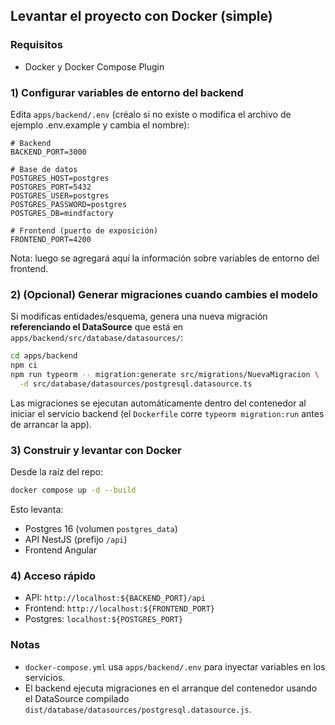 ## Levantar el proyecto con Docker (simple)

### Requisitos

- Docker y Docker Compose Plugin

### 1) Configurar variables de entorno del backend

Edita `apps/backend/.env` (créalo si no existe o modifica el archivo de ejemplo .env.example y cambia el nombre):

```env
# Backend
BACKEND_PORT=3000

# Base de datos
POSTGRES_HOST=postgres
POSTGRES_PORT=5432
POSTGRES_USER=postgres
POSTGRES_PASSWORD=postgres
POSTGRES_DB=mindfactory

# Frontend (puerto de exposición)
FRONTEND_PORT=4200
```

Nota: luego se agregará aquí la información sobre variables de entorno del frontend.

### 2) (Opcional) Generar migraciones cuando cambies el modelo

Si modificas entidades/esquema, genera una nueva migración **referenciando el DataSource** que está en `apps/backend/src/database/datasources/`:

```bash
cd apps/backend
npm ci
npm run typeorm -- migration:generate src/migrations/NuevaMigracion \
  -d src/database/datasources/postgresql.datasource.ts
```

Las migraciones se ejecutan automáticamente dentro del contenedor al iniciar el servicio backend (el `Dockerfile` corre `typeorm migration:run` antes de arrancar la app).

### 3) Construir y levantar con Docker

Desde la raíz del repo:

```bash
docker compose up -d --build
```

Esto levanta:

- Postgres 16 (volumen `postgres_data`)
- API NestJS (prefijo `/api`)
- Frontend Angular

### 4) Acceso rápido

- API: `http://localhost:${BACKEND_PORT}/api`
- Frontend: `http://localhost:${FRONTEND_PORT}`
- Postgres: `localhost:${POSTGRES_PORT}`

### Notas

- `docker-compose.yml` usa `apps/backend/.env` para inyectar variables en los servicios.
- El backend ejecuta migraciones en el arranque del contenedor usando el DataSource compilado `dist/database/datasources/postgresql.datasource.js`.

